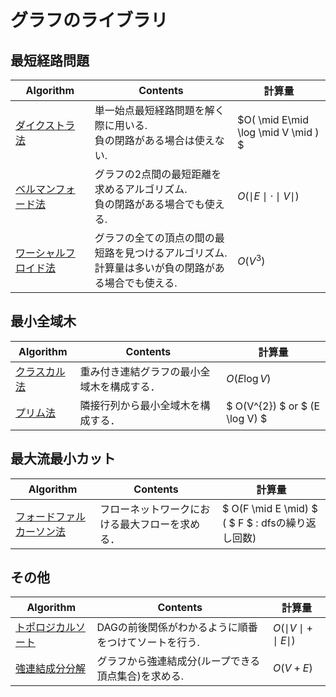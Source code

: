 #  グラフのライブラリ

## 最短経路問題
|  Algorithm  |  Contents  |計算量|
| ---- | ----| ----|
|  [ダイクストラ法](https://github.com/Nishikubo-Masato/AtCoder-Library/tree/main/Graph/Dijkstra)  |  単一始点最短経路問題を解く際に用いる. <br> 負の閉路がある場合は使えない.  |$O( \mid E\mid \log \mid V \mid ) $|
|  [ベルマンフォード法](https://github.com/Nishikubo-Masato/AtCoder-Library/tree/main/Graph/bellmanFord/bellmanFord.cpp)  |  グラフの2点間の最短距離を求めるアルゴリズム. <br> 負の閉路がある場合でも使える. |$O( \mid E\mid \cdot \mid V \mid )$ |
|  [ワーシャルフロイド法](https://github.com/Nishikubo-Masato/AtCoder-Library/tree/main/Graph/warshallFloyd/warshallFloyd.cpp)  |  グラフの全ての頂点の間の最短路を見つけるアルゴリズム. <br> 計算量は多いが負の閉路がある場合でも使える. |$O( V^3 )$ |


## 最小全域木
|  Algorithm  |  Contents  |計算量|
| ---- | ----| ----|
|  [クラスカル法](Kruskal/)  | 重み付き連結グラフの最小全域木を構成する．    |  $O(E \log V)$ |
|  [プリム法](Prim/)  |  隣接行列から最小全域木を構成する．  | $ O(V^{2}) $ or $ (E \log V) $  |

## 最大流最小カット
|  Algorithm  |  Contents  |計算量|
| ---- | ----| ----|
|  [フォードファルカーソン法](fordFulkerson/)  | フローネットワークにおける最大フローを求める．   |  $ O(F \mid E \mid) $ ( $ F $ : dfsの繰り返し回数)|

## その他
|  Algorithm  |  Contents  |計算量|
| ---- | ----| ----|
|  [トポロジカルソート](https://github.com/Nishikubo-Masato/AtCoder-Library/tree/main/Graph/topologicalSort/topologicalSort.cpp)  |  DAGの前後関係がわかるように順番をつけてソートを行う.|$O( \mid V\mid  + \mid E \mid )$ |
|  [強連結成分分解](https://github.com/Nishikubo-Masato/AtCoder-Library/tree/main/Graph/scc/scc.cpp)  |  グラフから強連結成分(ループできる頂点集合)を求める.|$O( V+E )$ |

